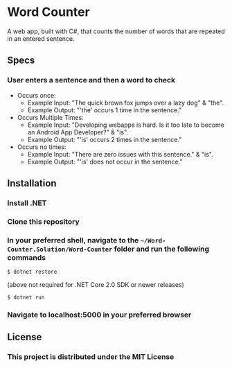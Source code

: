 # Word Counter

A web app, built with C#, that counts the number of words that are repeated in an entered sentence.

## Specs

### User enters a sentence and then a word to check

* Occurs once:
  * Example Input: "The quick brown fox jumps over a lazy dog" & "the".
  * Example Output: "'the' occurs 1 time in the sentence."
* Occurs Multiple Times:
  * Example Input: "Developing webapps is hard. Is it too late to become an Android App Developer?" & "is".
  * Example Output: "'is' occurs 2 times in the sentence."
* Occurs no times:
  * Example Input: "There are zero issues with this sentence." & "is".
  * Example Output: "'is' does not occur in the sentence."

## Installation

### Install .NET

### Clone this repository

### In your preferred shell, navigate to the `~/Word-Counter.Solution/Word-Counter` folder and run the following commands

`$ dotnet restore`

(above not required for .NET Core 2.0 SDK or newer releases)

`$ dotnet run`

### Navigate to localhost:5000 in your preferred browser

## License

### This project is distributed under the MIT License
